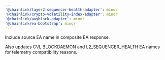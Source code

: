 ```yaml
---
'@chainlink/layer2-sequencer-health-adapter': minor
'@chainlink/crypto-volatility-index-adapter': minor
'@chainlink/anyblock-adapter': minor
'@chainlink/ea-bootstrap': minor
---
```


Include source EA name in composite EA response.

Also updates CVI, BLOCKDAEMON and L2_SEQUENCER_HEALTH EA names for telemetry compatibility reasons.
